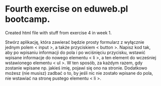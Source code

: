 Fourth exercise on eduweb.pl bootcamp.
======

Created html file with stuff from exercise 4 in week 1.

Stwórz aplikację, która zawierać będzie prosty formularz z wyłącznie jednym polem < input >, a także przyciskiem < button >. Napisz kod tak, aby po wpisaniu informacji do pola i po wciśnięciu przycisku, wstawić wpisane informacje do nowego elementu < li >, a ten element do wcześniej wstawionego elementu < ul >. W ten sposób, za każdym razem, gdy zostanie wpisane np. jakieś imię, pojawi się ono na stronie. Dodatkowo możesz (nie musisz) zadbać o to, by jeśli nic nie zostało wpisane do pola, nie wstawiać na stronę pustego elementu < li >.